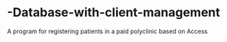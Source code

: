 # -Database-with-client-management
A program for registering patients in a paid polyclinic based on Access
